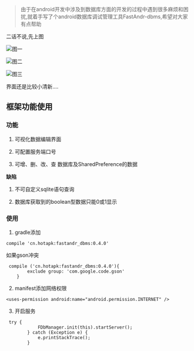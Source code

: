 > 由于在android开发中涉及到数据库方面的开发的过程中遇到很多麻烦和困扰,就着手写了个android数据库调试管理工具FastAndr-dbms,希望对大家有点帮助


二话不说,先上图


![图一](http://upload-images.jianshu.io/upload_images/2383936-1acfeed831d9cb93.png?imageMogr2/auto-orient/strip%7CimageView2/2/w/1240)

![图二](http://upload-images.jianshu.io/upload_images/2383936-6c434257d79ab11f.png?imageMogr2/auto-orient/strip%7CimageView2/2/w/1240)

![图三](http://upload-images.jianshu.io/upload_images/2383936-4bc1424d38f90751.png?imageMogr2/auto-orient/strip%7CimageView2/2/w/1240)

界面还是比较小清新....

## 框架功能使用

### 功能

1. 可视化数据编辑界面

2. 可配置服务端口号

3. 可增、删、改、查 数据库及SharedPreference的数据

**缺陷**

1. 不可自定义sqlite语句查询

2. 数据库获取到的boolean型数据只能0或1显示

### 使用

1. gradle添加

```
compile 'cn.hotapk:fastandr_dbms:0.4.0'
```

如果gson冲突

```
 compile ('cn.hotapk:fastandr_dbms:0.4.0'){
        exclude group: 'com.google.code.gson'
    }
```

2. manifest添加网络权限

```
<uses-permission android:name="android.permission.INTERNET" />
```

3. 开启服务

```
 try {
            FDbManager.init(this).startServer();
        } catch (Exception e) {
            e.printStackTrace();
        }
```
